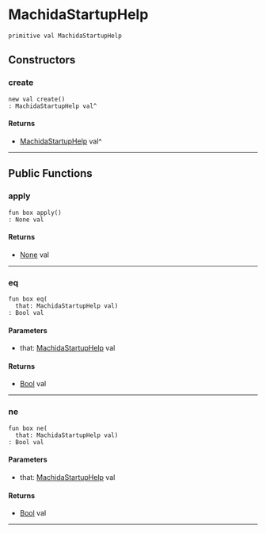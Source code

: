 # MachidaStartupHelp

```pony
primitive val MachidaStartupHelp
```

## Constructors

### create

```pony
new val create()
: MachidaStartupHelp val^
```

#### Returns

* [MachidaStartupHelp](.-MachidaStartupHelp) val^

---

## Public Functions

### apply

```pony
fun box apply()
: None val
```

#### Returns

* [None](builtin-None) val

---

### eq

```pony
fun box eq(
  that: MachidaStartupHelp val)
: Bool val
```
#### Parameters

*   that: [MachidaStartupHelp](.-MachidaStartupHelp) val

#### Returns

* [Bool](builtin-Bool) val

---

### ne

```pony
fun box ne(
  that: MachidaStartupHelp val)
: Bool val
```
#### Parameters

*   that: [MachidaStartupHelp](.-MachidaStartupHelp) val

#### Returns

* [Bool](builtin-Bool) val

---

